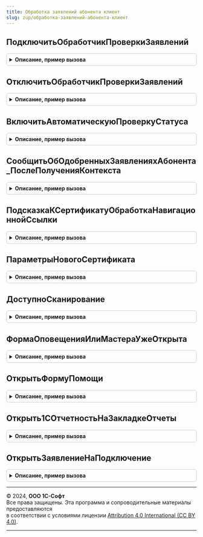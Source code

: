 ```yaml
---
title: Обработка заявлений абонента клиент
slug: zup/обработка-заявлений-абонента-клиент
---
```



## ПодключитьОбработчикПроверкиЗаявлений
<details style="margin: 1em 0; padding: 0.5em; border: 1px solid #ccc; border-radius: 6px;">

<summary style="font-weight: bold; cursor: pointer;">Описание, пример вызова</summary>

```bsl

Процедура ПодключитьОбработчикПроверкиЗаявлений(Интервал = Неопределено) Экспорт
```

Пример вызова
```bsl
ОбработкаЗаявленийАбонентаКлиент.ПодключитьОбработчикПроверкиЗаявлений(Интервал);
```
</details>

## ОтключитьОбработчикПроверкиЗаявлений
<details style="margin: 1em 0; padding: 0.5em; border: 1px solid #ccc; border-radius: 6px;">

<summary style="font-weight: bold; cursor: pointer;">Описание, пример вызова</summary>

```bsl

Процедура ОтключитьОбработчикПроверкиЗаявлений() Экспорт
```

Пример вызова
```bsl
ОбработкаЗаявленийАбонентаКлиент.ОтключитьОбработчикПроверкиЗаявлений() 
```
</details>

## ВключитьАвтоматическуюПроверкуСтатуса
<details style="margin: 1em 0; padding: 0.5em; border: 1px solid #ccc; border-radius: 6px;">

<summary style="font-weight: bold; cursor: pointer;">Описание, пример вызова</summary>

```bsl

Процедура ВключитьАвтоматическуюПроверкуСтатуса(ДокументЗаявление) Экспорт
```

Пример вызова
```bsl
ОбработкаЗаявленийАбонентаКлиент.ВключитьАвтоматическуюПроверкуСтатуса(ДокументЗаявление) 
```
</details>

## СообщитьОбОдобренныхЗаявленияхАбонента_ПослеПолученияКонтекста
<details style="margin: 1em 0; padding: 0.5em; border: 1px solid #ccc; border-radius: 6px;">

<summary style="font-weight: bold; cursor: pointer;">Описание, пример вызова</summary>

```bsl

Процедура СообщитьОбОдобренныхЗаявленияхАбонента_ПослеПолученияКонтекста(Результат, ВходящийКонтекст) Экспорт
```

Пример вызова
```bsl
ОбработкаЗаявленийАбонентаКлиент.СообщитьОбОдобренныхЗаявленияхАбонента_ПослеПолученияКонтекста(Результат, ВходящийКонтекст) 
```
</details>

## ПодсказкаКСертификатуОбработкаНавигационнойСсылки
<details style="margin: 1em 0; padding: 0.5em; border: 1px solid #ccc; border-radius: 6px;">

<summary style="font-weight: bold; cursor: pointer;">Описание, пример вызова</summary>

```bsl

Процедура ПодсказкаКСертификатуОбработкаНавигационнойСсылки(Форма, НавигационнаяСсылка, СтандартнаяОбработка) Экспорт
```

Пример вызова
```bsl
ОбработкаЗаявленийАбонентаКлиент.ПодсказкаКСертификатуОбработкаНавигационнойСсылки(Форма, НавигационнаяСсылка, СтандартнаяОбработка) 
```
</details>

## ПараметрыНовогоСертификата
<details style="margin: 1em 0; padding: 0.5em; border: 1px solid #ccc; border-radius: 6px;">

<summary style="font-weight: bold; cursor: pointer;">Описание, пример вызова</summary>

```bsl

//////////////////////////////////////////////////////////////////////////////////////////////
// Данные для запроса на сертификат
//
//////////////////////////////////////////////////////////////////////////////////////////////
Функция ПараметрыНовогоСертификата(ДокументЗаявление) Экспорт
```

Пример вызова
```bsl
Результат = ОбработкаЗаявленийАбонентаКлиент.ПараметрыНовогоСертификата(ДокументЗаявление) 
```
</details>

## ДоступноСканирование
<details style="margin: 1em 0; padding: 0.5em; border: 1px solid #ccc; border-radius: 6px;">

<summary style="font-weight: bold; cursor: pointer;">Описание, пример вызова</summary>

```bsl

Функция ДоступноСканирование() Экспорт
```

Пример вызова
```bsl
Результат = ОбработкаЗаявленийАбонентаКлиент.ДоступноСканирование() 
```
</details>

## ФормаОповещенияИлиМастераУжеОткрыта
<details style="margin: 1em 0; padding: 0.5em; border: 1px solid #ccc; border-radius: 6px;">

<summary style="font-weight: bold; cursor: pointer;">Описание, пример вызова</summary>

```bsl

Функция ФормаОповещенияИлиМастераУжеОткрыта() Экспорт
```

Пример вызова
```bsl
Результат = ОбработкаЗаявленийАбонентаКлиент.ФормаОповещенияИлиМастераУжеОткрыта() 
```
</details>

## ОткрытьФормуПомощи
<details style="margin: 1em 0; padding: 0.5em; border: 1px solid #ccc; border-radius: 6px;">

<summary style="font-weight: bold; cursor: pointer;">Описание, пример вызова</summary>

```bsl

Процедура ОткрытьФормуПомощи(Форма, ФИО = "", НомерТелефона = "", СсылкаНаИнструкцию = "") Экспорт
```

Пример вызова
```bsl
ОбработкаЗаявленийАбонентаКлиент.ОткрытьФормуПомощи(Форма, ФИО, НомерТелефона, СсылкаНаИнструкцию);
```
</details>

## Открыть1СОтчетностьНаЗакладкеОтчеты
<details style="margin: 1em 0; padding: 0.5em; border: 1px solid #ccc; border-radius: 6px;">

<summary style="font-weight: bold; cursor: pointer;">Описание, пример вызова</summary>

```bsl

Процедура Открыть1СОтчетностьНаЗакладкеОтчеты() Экспорт
```

Пример вызова
```bsl
ОбработкаЗаявленийАбонентаКлиент.Открыть1СОтчетностьНаЗакладкеОтчеты() 
```
</details>

## ОткрытьЗаявлениеНаПодключение
<details style="margin: 1em 0; padding: 0.5em; border: 1px solid #ccc; border-radius: 6px;">

<summary style="font-weight: bold; cursor: pointer;">Описание, пример вызова</summary>

```bsl

Процедура ОткрытьЗаявлениеНаПодключение(ЗаявлениеНаПодключение) Экспорт
```

Пример вызова
```bsl
ОбработкаЗаявленийАбонентаКлиент.ОткрытьЗаявлениеНаПодключение(ЗаявлениеНаПодключение) 
```
</details>

---

© 2024, **ООО 1С-Софт**  
Все права защищены. Эта программа и сопроводительные материалы предоставляются  
в соответствии с условиями лицензии [Attribution 4.0 International (CC BY 4.0)](https://creativecommons.org/licenses/by/4.0/legalcode).

---
